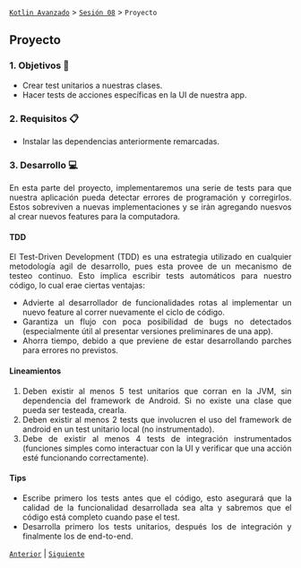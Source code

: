 [`Kotlin Avanzado`](../../Readme.md) > [`Sesión 08`](../Readme.md) > `Proyecto`

## Proyecto

<div style="text-align: justify;">

### 1. Objetivos :dart:

* Crear test unitarios a nuestras clases.
* Hacer tests de acciones específicas en la UI de nuestra app.

### 2. Requisitos :clipboard:

* Instalar las dependencias anteriormente remarcadas.

### 3. Desarrollo :computer:

En esta parte del proyecto, implementaremos una serie de tests para que nuestra aplicación pueda detectar errores de programación y corregirlos. Estos sobreviven a nuevas implementaciones y se irȧn agregando nuesvos al crear nuevos features para la computadora.

#### TDD

El Test-Driven Development (TDD) es una estrategia utilizado en cualquier metodología agil de desarrollo, pues esta provee de un mecanismo de testeo continuo. Esto implica escribir tests automáticos para nuestro código, lo cual erae ciertas ventajas: 

*  Advierte al desarrollador de funcionalidades rotas al implementar un nuevo feature al correr nuevamente el ciclo de código.
*  Garantiza un flujo con poca posibilidad de bugs no detectados (especialmente útil al presentar versiones preliminares de una app).
*  Ahorra tiempo, debido a que previene de estar desarrollando parches para errores no previstos.

#### Lineamientos

1. Deben existir al menos 5 test unitarios que corran en la JVM, sin dependencia del framework de Android. Si no existe una clase que pueda ser testeada, crearla. 
2. Deben existir al menos 2 tests que involucren el uso del framework de android en un test unitario local (no instrumentado).
3. Debe de existir al menos 4 tests de integración instrumentados (funciones simples como interactuar con la UI y verificar que una acción esté funcionando correctamente).

#### Tips

* Escribe primero los tests antes que el código, esto asegurará que la calidad de la funcionalidad desarrollada sea alta y sabremos que el código está completo cuando pase el test.
* Desarrolla primero los tests unitarios, después los de integración y finalmente los de end-to-end.

[`Anterior`](../Ejemplo-03) | [`Siguiente`](../Readme.md)      

</div>

